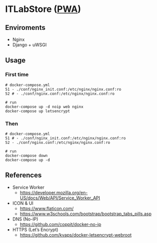 # ITLabStore ([PWA](https://developers.google.com/web/progressive-web-apps/))

## Enviroments
* Nginx
* Django + uWSGI

## Usage
### First time
```
# docker-compose.yml
51 - ./conf/nginx_init.conf:/etc/nginx/nginx.conf:ro
52 # - ./conf/nginx.conf:/etc/nginx/nginx.conf:ro

# run
docker-compose up -d noip web nginx
docker-compose up letsencrypt
```
### Then
```
# docker-compose.yml
51 # - ./conf/nginx_init.conf:/etc/nginx/nginx.conf:ro
52 - ./conf/nginx.conf:/etc/nginx/nginx.conf:ro

# run
docker-compose down
docker-compose up -d
```

## References
* Service Worker
    * https://developer.mozilla.org/en-US/docs/Web/API/Service_Worker_API
* ICON & UI
    * https://www.flaticon.com/
    * https://www.w3schools.com/bootstrap/bootstrap_tabs_pills.asp
* DNS (No-IP)
    * https://github.com/coppit/docker-no-ip
* HTTPS (Let’s Encrypt)
    * https://github.com/kvaps/docker-letsencrypt-webroot
